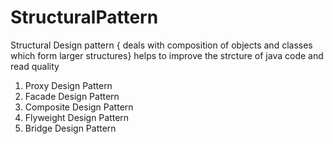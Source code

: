 # StructuralPattern
Structural Design pattern { deals with composition of objects and classes which form larger structures}
helps to improve the strcture of java code and read quality
1. Proxy Design Pattern
2. Facade Design Pattern
3. Composite Design Pattern
4. Flyweight Design Pattern
5. Bridge Design Pattern
